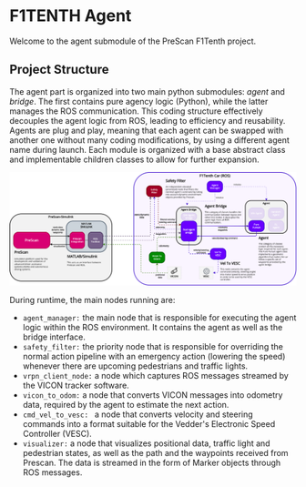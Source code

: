 # F1TENTH Agent

Welcome to the agent submodule of the PreScan F1Tenth project.

## Project Structure

The agent part is organized into two main python submodules: *agent* and *bridge*. The first contains pure agency logic (Python), while the latter manages the ROS communication. This coding structure effectively decouples the agent logic from ROS, leading to efficiency and reusability. Agents are plug and play, meaning that each agent can be swapped with another one without many coding modifications, by using a different agent name during launch. Each module is organized with a base abstract class and implementable children classes to allow for further expansion.

![Information pipeline of this project](/docs/images/system-components-real.png)

During runtime, the main nodes running are:
- `agent_manager:` the main node that is responsible for executing the agent logic within the ROS environment. It contains the agent as well as the bridge interface.
- `safety_filter:` the priority node that is responsible for overriding the normal action pipeline with an emergency action (lowering the speed) whenever there are upcoming pedestrians and traffic lights.
- `vrpn_client_node:` a node which captures ROS messages streamed by the VICON tracker software.
- `vicon_to_odom:` a node that converts VICON messages into odometry data, required by the agent to estimate the next action.
- `cmd_vel_to_vesc: ` a node that converts velocity and steering commands into a format suitable for the Vedder's Electronic Speed Controller (VESC).
- `visualizer:` a node that visualizes positional data, traffic light and pedestrian states, as well as the path and the waypoints received from Prescan. The data is streamed in the form of Marker objects through ROS messages.